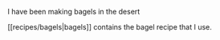 I have been making bagels in the desert

[[recipes/bagels|bagels]] contains the bagel recipe that I use.

